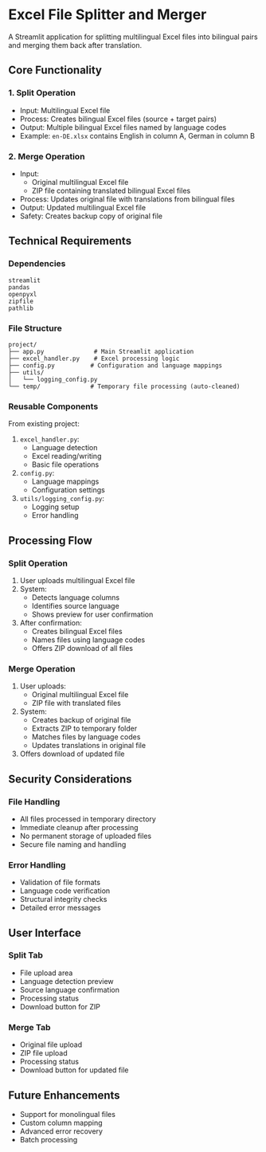 # Excel File Splitter and Merger

A Streamlit application for splitting multilingual Excel files into bilingual pairs and merging them back after translation.

## Core Functionality

### 1. Split Operation
- Input: Multilingual Excel file
- Process: Creates bilingual Excel files (source + target pairs)
- Output: Multiple bilingual Excel files named by language codes
- Example: `en-DE.xlsx` contains English in column A, German in column B

### 2. Merge Operation
- Input: 
  - Original multilingual Excel file
  - ZIP file containing translated bilingual Excel files
- Process: Updates original file with translations from bilingual files
- Output: Updated multilingual Excel file
- Safety: Creates backup copy of original file

## Technical Requirements

### Dependencies
```
streamlit
pandas
openpyxl
zipfile
pathlib
```

### File Structure
```
project/
├── app.py              # Main Streamlit application
├── excel_handler.py    # Excel processing logic
├── config.py          # Configuration and language mappings
├── utils/
│   └── logging_config.py
└── temp/              # Temporary file processing (auto-cleaned)
```

### Reusable Components
From existing project:
1. `excel_handler.py`:
   - Language detection
   - Excel reading/writing
   - Basic file operations
2. `config.py`:
   - Language mappings
   - Configuration settings
3. `utils/logging_config.py`:
   - Logging setup
   - Error handling

## Processing Flow

### Split Operation
1. User uploads multilingual Excel file
2. System:
   - Detects language columns
   - Identifies source language
   - Shows preview for user confirmation
3. After confirmation:
   - Creates bilingual Excel files
   - Names files using language codes
   - Offers ZIP download of all files

### Merge Operation
1. User uploads:
   - Original multilingual Excel file
   - ZIP file with translated files
2. System:
   - Creates backup of original file
   - Extracts ZIP to temporary folder
   - Matches files by language codes
   - Updates translations in original file
3. Offers download of updated file

## Security Considerations

### File Handling
- All files processed in temporary directory
- Immediate cleanup after processing
- No permanent storage of uploaded files
- Secure file naming and handling

### Error Handling
- Validation of file formats
- Language code verification
- Structural integrity checks
- Detailed error messages

## User Interface

### Split Tab
- File upload area
- Language detection preview
- Source language confirmation
- Processing status
- Download button for ZIP

### Merge Tab
- Original file upload
- ZIP file upload
- Processing status
- Download button for updated file

## Future Enhancements
- Support for monolingual files
- Custom column mapping
- Advanced error recovery
- Batch processing
